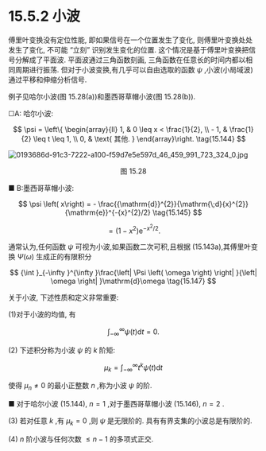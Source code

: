 # 15.5.2 小波

傅里叶变换没有定位性能, 即如果信号在一个位置发生了变化, 则傅里叶变换处处发生了变化, 不可能 “立刻” 识别发生变化的位置. 这个情况是基于傅里叶变换把信号分解成了平面波. 平面波通过三角函数刻画, 三角函数在任意长的时间内都以相同周期进行振荡. 但对于小波变换,有几乎可以自由选取的函数 $\psi$ ,小波(小局域波) 通过平移和伸缩分析信号.

例子见哈尔小波(图 15.28(a))和墨西哥草帽小波(图 15.28(b)).

☐A: 哈尔小波:

$$
\psi  = \left\{  \begin{array}{ll} 1, & 0 \leq  x < \frac{1}{2}, \\   - 1, & \frac{1}{2} \leq  t \leq  1, \\  0, & \text{ 其他. } \end{array}\right.  \tag{15.144}
$$

![0193686d-91c3-7222-a100-f59d7e5e597d_46_459_991_723_324_0.jpg](/images/0193686d-91c3-7222-a100-f59d7e5e597d_46_459_991_723_324_0.jpg)

<center>图 15.28</center>

■ B:墨西哥草帽小波:

$$
\psi \left( x\right)  =  - \frac{{\mathrm{d}}^{2}}{\mathrm{\;d}{x}^{2}}{\mathrm{e}}^{-{x}^{2}/2} \tag{15.145}
$$

$$
= \left( {1 - {x}^{2}}\right) {\mathrm{e}}^{-{x}^{2}/2}. \tag{15.146}
$$

通常认为,任何函数 $\psi$ 可视为小波,如果函数二次可积,且根据 (15.143a),其傅里叶变换 $\Psi \left( \omega \right)$ 生成正的有限积分

$$
{\int }_{-\infty }^{\infty }\frac{\left| \Psi \left( \omega \right) \right| }{\left| \omega \right| }\mathrm{d}\omega  \tag{15.147}
$$

关于小波, 下述性质和定义非常重要:

(1)对于小波的均值, 有

$$
{\int }_{-\infty }^{\infty }\psi \left( t\right) \mathrm{d}t = 0. \tag{15.148}
$$

(2) 下述积分称为小波 $\psi$ 的 $k$ 阶矩:

$$
{\mu }_{k} = {\int }_{-\infty }^{\infty }{t}^{k}\psi \left( t\right) \mathrm{d}t \tag{15.149}
$$

使得 ${\mu }_{n} \neq  0$ 的最小正整数 $n$ ,称为小波 $\psi$ 的阶.

■ 对于哈尔小波 (15.144), $n = 1$ ,对于墨西哥草帽小波 (15.146), $n = 2$ .

(3) 若对任意 $k$ ,有 ${\mu }_{k} = 0$ ,则 $\psi$ 是无限阶的. 具有有界支集的小波总是有限阶的.

(4) $n$ 阶小波与任何次数 $\leq  n - 1$ 的多项式正交.
